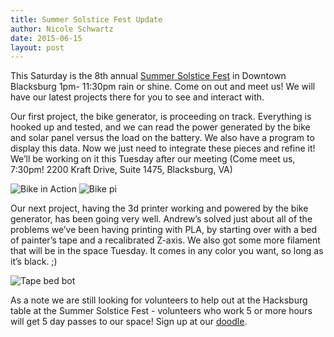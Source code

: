 ```yaml
---
title: Summer Solstice Fest Update
author: Nicole Schwartz
date: 2015-06-15
layout: post
---
```


This Saturday is the 8th annual [Summer Solstice Fest](http://www.downtownblacksburg.com/summer_solstice_fest.aspx) in Downtown Blacksburg 1pm- 11:30pm rain or shine. Come on out and meet us! We will have our latest projects there for you to see and interact with.

Our first project, the bike generator, is proceeding on track. Everything is hooked up and tested, and we can read the power generated by the bike and solar panel versus the load on the battery. We also have a program to display this data. Now we just need to integrate these pieces and refine it! We’ll be working on it this Tuesday after our meeting (Come meet us, 7:30pm! 2200 Kraft Drive, Suite 1475, Blacksburg, VA)

![Bike in Action](http://i.imgur.com/PI7ozZ2l.jpg)
![Bike pi](http://i.imgur.com/aGe1123l.jpg)

Our next project, having the 3d printer working and powered by the bike generator, has been going very well. Andrew’s solved just about all of the problems we’ve been having printing with PLA, by starting over with a bed of painter’s tape and a recalibrated Z-axis. We also got some more filament that will be in the space Tuesday. It comes in any color you want, so long as it’s black. ;)

![Tape bed bot](http://i.imgur.com/I03BXksl.jpg)

As a note we are still looking for volunteers to help out at the Hacksburg table at the Summer Solstice Fest - volunteers who work 5 or more hours will get 5 day passes to our space! Sign up at our [doodle](http://doodle.com/9r642p2cwcedy25n#table).
